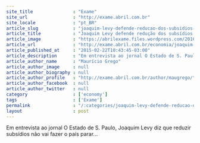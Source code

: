 ```yaml
---
site_title               : "Exame"
site_url                 : "http://exame.abril.com.br"
site_locale              : "pt_BR"
article_slug             : "joaquim-levy-defende-reducao-dos-subsidios-em-entrevista"
article_title            : "Joaquim Levy defende redução dos subsídios em entrevista"
article_image            : "https://abrilexame.files.wordpress.com/2016/09/size_960_16_9_joaquim-levy194.jpg?quality=70&strip=all&w=960"
article_url              : "http://exame.abril.com.br/economia/joaquim-levy-defende-reducao-dos-subsidios-em-entrevista/"
article_published_at     : "2015-02-22T10:43:45-03:00"
article_description      : "Em entrevista ao jornal O Estado de S. Paulo, Joaquim Levy diz que reduzir subsídios não vai fazer o país parar..."
article_author_name      : "Maurício Grego"
article_author_image     : null
article_author_biography : null
article_author_profile   : "http://exame.abril.com.br/author/maugrego/"
article_author_facebook  : null
article_author_twitter   : null
category                 : ['economy']
tags                     : ['Exame']
permalink                : "/:categories/joaquim-levy-defende-reducao-dos-subsidios-em-entrevista/"
layout                   : post
---
```


Em entrevista ao jornal O Estado de S. Paulo, Joaquim Levy diz que reduzir subsídios não vai fazer o país parar...
